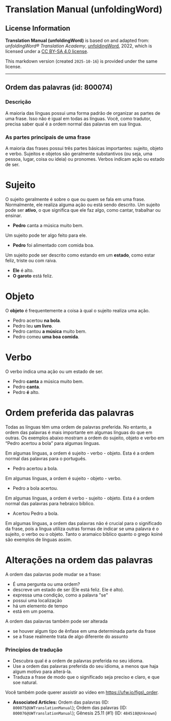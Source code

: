 # Translation Manual (unfoldingWord)

## License Information

**Translation Manual (unfoldingWord)** is based on and adapted from: _unfoldingWord® Translation Academy_, [unfoldingWord](https://unfoldingword.org/utw), 2022, which is licensed under a [CC BY-SA 4.0 license](https://creativecommons.org/licenses/by-sa/4.0/legalcode.en).

This markdown version (created `2025-10-16`) is provided under the same license.



--------------------------------

## Ordem das palavras (id: 800074)

### Descrição

A maioria das línguas possui uma forma padrão de organizar as partes de uma frase. Isso não é igual em todas as línguas. Você, como tradutor, precisa saber qual é a ordem normal das palavras em sua língua.

### As partes principais de uma frase

A maioria das frases possui três partes básicas importantes: sujeito, objeto e verbo. Sujeitos e objetos são geralmente substantivos (ou seja, uma pessoa, lugar, coisa ou ideia) ou pronomes. Verbos indicam ação ou estado de ser.

Sujeito
=======

O sujeito geralmente é sobre o que ou quem se fala em uma frase. Normalmente, ele realiza alguma ação ou está sendo descrito. Um sujeito pode ser **ativo**, o que significa que ele faz algo, como cantar, trabalhar ou ensinar.

* **Pedro** canta a música muito bem.

Um sujeito pode ter algo feito para ele.

* **Pedro** foi alimentado com comida boa.

Um sujeito pode ser descrito como estando em um **estado**, como estar feliz, triste ou com raiva.

* **Ele** é alto.
* **O garoto** está feliz.

Objeto
======

O **objeto** é frequentemente a coisa à qual o sujeito realiza uma ação.

* Pedro acertou **na bola**.
* Pedro leu **um livro**.
* Pedro cantou **a música** muito bem.
* Pedro comeu **uma boa comida**.

Verbo
=====

O verbo indica uma ação ou um estado de ser.

* Pedro **canta** a música muito bem.
* Pedro **canta**.
* Pedro **é** alto.

Ordem preferida das palavras
============================

Todas as línguas têm uma ordem de palavras preferida. No entanto, a ordem das palavras é mais importante em algumas línguas do que em outras. Os exemplos abaixo mostram a ordem do sujeito, objeto e verbo em “Pedro acertou a bola” para algumas línguas.

Em algumas línguas, a ordem é sujeito \- verbo \- objeto. Esta é a ordem normal das palavras para o português.

* Pedro acertou a bola.

Em algumas línguas, a ordem é sujeito \- objeto \- verbo.

* Pedro a bola acertou.

Em algumas línguas, a ordem é verbo \- sujeito \- objeto. Esta é a ordem normal das palavras para hebraico bíblico.

* Acertou Pedro a bola.

Em algumas línguas, a ordem das palavras não é crucial para o significado da frase, pois a língua utiliza outras formas de indicar se uma palavra é o sujeito, o verbo ou o objeto. Tanto o aramaico bíblico quanto o grego koiné são exemplos de línguas assim.

Alterações na ordem das palavras
================================

A ordem das palavras pode mudar se a frase:

* É uma pergunta ou uma ordem?
* descreve um estado de ser (Ele está feliz. Ele é alto).
* expressa uma condição, como a palavra "se"
* possui uma localização
* há um elemento de tempo
* está em um poema.

A ordem das palavras também pode ser alterada

* se houver algum tipo de ênfase em uma determinada parte da frase
* se a frase realmente trata de algo diferente do assunto

### Princípios de tradução

* Descubra qual é a ordem de palavras preferida no seu idioma.
* Use a ordem das palavras preferida do seu idioma, a menos que haja algum motivo para alterá\-la.
* Traduza a frase de modo que o significado seja preciso e claro, e que soe natural.

Você também pode querer assistir ao vídeo em https://ufw.io/figs\_order.

* **Associated Articles:** Ordem das palavras (ID: `800075@UWTranslationManual`); Ordem das palavras (ID: `800076@UWTranslationManual`); Gênesis 25.11 (#1) (ID: `484518@Unknown`)

